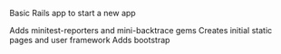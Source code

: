 Basic Rails app to start a new app

Adds minitest-reporters and mini-backtrace gems
Creates initial static pages and user framework
Adds bootstrap